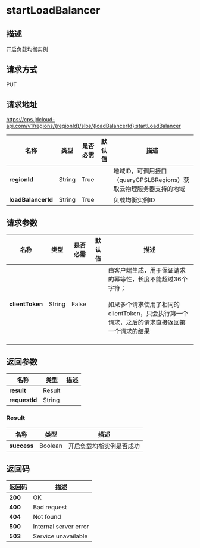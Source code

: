 # startLoadBalancer


## 描述
开启负载均衡实例

## 请求方式
PUT

## 请求地址
https://cps.jdcloud-api.com/v1/regions/{regionId}/slbs/{loadBalancerId}:startLoadBalancer

|名称|类型|是否必需|默认值|描述|
|---|---|---|---|---|
|**regionId**|String|True| |地域ID，可调用接口（queryCPSLBRegions）获取云物理服务器支持的地域|
|**loadBalancerId**|String|True| |负载均衡实例ID|

## 请求参数
|名称|类型|是否必需|默认值|描述|
|---|---|---|---|---|
|**clientToken**|String|False| |由客户端生成，用于保证请求的幂等性，长度不能超过36个字符；<br/><br>如果多个请求使用了相同的clientToken，只会执行第一个请求，之后的请求直接返回第一个请求的结果<br/><br>|


## 返回参数
|名称|类型|描述|
|---|---|---|
|**result**|Result| |
|**requestId**|String| |

### Result
|名称|类型|描述|
|---|---|---|
|**success**|Boolean|开启负载均衡实例是否成功|

## 返回码
|返回码|描述|
|---|---|
|**200**|OK|
|**400**|Bad request|
|**404**|Not found|
|**500**|Internal server error|
|**503**|Service unavailable|
